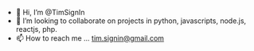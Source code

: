 - 👋 Hi, I’m @TimSignIn
- 💞️ I’m looking to collaborate on projects in python, javascripts, node.js, reactjs, php. 
- 📫 How to reach me ... tim.signin@gmail.com

<!---
TimSignIn/TimSignIn is a ✨ special ✨ repository because its `README.md` (this file) appears on your GitHub profile.
You can click the Preview link to take a look at your changes.
--->
